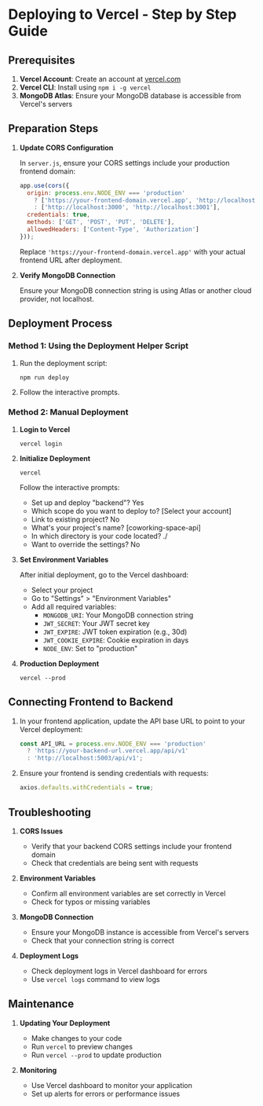 # Deploying to Vercel - Step by Step Guide

## Prerequisites

1. **Vercel Account**: Create an account at [vercel.com](https://vercel.com)
2. **Vercel CLI**: Install using `npm i -g vercel`
3. **MongoDB Atlas**: Ensure your MongoDB database is accessible from Vercel's servers

## Preparation Steps

1. **Update CORS Configuration**
   
   In `server.js`, ensure your CORS settings include your production frontend domain:
   ```javascript
   app.use(cors({
     origin: process.env.NODE_ENV === 'production' 
       ? ['https://your-frontend-domain.vercel.app', 'http://localhost:3000', 'http://localhost:3001']
       : ['http://localhost:3000', 'http://localhost:3001'],
     credentials: true,
     methods: ['GET', 'POST', 'PUT', 'DELETE'],
     allowedHeaders: ['Content-Type', 'Authorization']
   }));
   ```
   
   Replace `'https://your-frontend-domain.vercel.app'` with your actual frontend URL after deployment.

2. **Verify MongoDB Connection**
   
   Ensure your MongoDB connection string is using Atlas or another cloud provider, not localhost.

## Deployment Process

### Method 1: Using the Deployment Helper Script

1. Run the deployment script:
   ```
   npm run deploy
   ```
   
2. Follow the interactive prompts.

### Method 2: Manual Deployment

1. **Login to Vercel**
   ```
   vercel login
   ```

2. **Initialize Deployment**
   ```
   vercel
   ```
   
   Follow the interactive prompts:
   - Set up and deploy "backend"? Yes
   - Which scope do you want to deploy to? [Select your account]
   - Link to existing project? No
   - What's your project's name? [coworking-space-api]
   - In which directory is your code located? ./
   - Want to override the settings? No
   
3. **Set Environment Variables**
   
   After initial deployment, go to the Vercel dashboard:
   - Select your project
   - Go to "Settings" > "Environment Variables"
   - Add all required variables:
     - `MONGODB_URI`: Your MongoDB connection string
     - `JWT_SECRET`: Your JWT secret key
     - `JWT_EXPIRE`: JWT token expiration (e.g., 30d)
     - `JWT_COOKIE_EXPIRE`: Cookie expiration in days
     - `NODE_ENV`: Set to "production"

4. **Production Deployment**
   ```
   vercel --prod
   ```

## Connecting Frontend to Backend

1. In your frontend application, update the API base URL to point to your Vercel deployment:
   ```javascript
   const API_URL = process.env.NODE_ENV === 'production' 
     ? 'https://your-backend-url.vercel.app/api/v1'
     : 'http://localhost:5003/api/v1';
   ```

2. Ensure your frontend is sending credentials with requests:
   ```javascript
   axios.defaults.withCredentials = true;
   ```

## Troubleshooting

1. **CORS Issues**
   - Verify that your backend CORS settings include your frontend domain
   - Check that credentials are being sent with requests

2. **Environment Variables**
   - Confirm all environment variables are set correctly in Vercel
   - Check for typos or missing variables

3. **MongoDB Connection**
   - Ensure your MongoDB instance is accessible from Vercel's servers
   - Check that your connection string is correct
   
4. **Deployment Logs**
   - Check deployment logs in Vercel dashboard for errors
   - Use `vercel logs` command to view logs

## Maintenance

1. **Updating Your Deployment**
   - Make changes to your code
   - Run `vercel` to preview changes
   - Run `vercel --prod` to update production

2. **Monitoring**
   - Use Vercel dashboard to monitor your application
   - Set up alerts for errors or performance issues 
